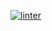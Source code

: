  [![linter](https://github.com/<liam-fletcher>/<6-04>/workflows/linter/badge.svg)](https://github.com/marketplace/actions/super-linter)         
